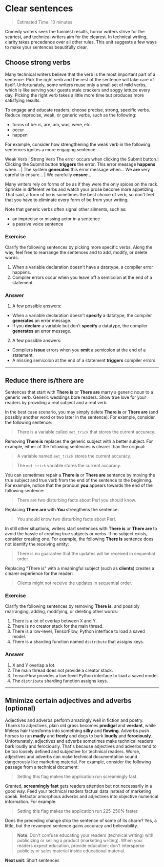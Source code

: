 <h1>Clear sentences</h1>

>Estimated Time: 10 minutes

Comedy writers seek the funniest results, horror writers strive for the scariest, and technical writers aim for the clearest. In technical writing, clarity takes precedence over all other rules. This unit suggests a few ways to make your sentences beautifully clear.

<h2>Choose strong verbs</h2>

Many technical writers believe that the verb is the most important part of a sentence. Pick the right verb and the rest of the sentence will take care of itself. Unfortunately, some writers reuse only a small set of mild verbs, which is like serving your guests stale crackers and soggy lettuce every day. Picking the right verb takes a little more time but produces more satisfying results.

To engage and educate readers, choose precise, strong, specific verbs. Reduce imprecise, weak, or generic verbs, such as the following:

* forms of be: is, are, am, was, were, etc.
* occur
* happen

For example, consider how strengthening the weak verb in the following sentences ignites a more engaging sentence:

Weak Verb | Strong Verb
The error occurs when clicking the Submit button.| Clicking the Submit button **triggers** the error.
This error message **happens** when... | The system **generates** this error message when...
We **are** very careful to ensure... | We carefully **ensure**...

Many writers rely on forms of be as if they were the only spices on the rack. Sprinkle in different verbs and watch your prose become more appetizing. That said, a form of be is sometimes the best choice of verb, so don't feel that you have to eliminate every form of be from your writing.

Note that generic verbs often signal other ailments, such as:

* an imprecise or missing actor in a sentence
* a passive voice sentence

<h3>Exercise</h3>

Clarify the following sentences by picking more specific verbs. Along the way, feel free to rearrange the sentences and to add, modify, or delete words:

1. When a variable declaration doesn't have a datatype, a compiler error happens.
2. Compiler errors occur when you leave off a semicolon at the end of a statement.

<h3>Answer</h3>

1. A few possible answers:
  * When a variable declaration doesn't **specify** a datatype, the compiler **generates** an error message.
  * If you **declare** a variable but don't **specify** a datatype, the compiler **generates** an error message.
2. A few possible answers:
  * Compilers **issue** errors when you **omit** a semicolon at the end of a statement.
  * A missing semicolon at the end of a statement **triggers** compiler errors.
  
-----

<h2>Reduce there is/there are</h2>

Sentences that start with **There is** or **There are** marry a generic noun to a generic verb. Generic weddings bore readers. Show true love for your readers by providing a real subject and a real verb.

In the best case scenario, you may simply delete **There is** or **There are** (and possibly another word or two later in the sentence). For example, consider the following sentence:

> There is a variable called `met_trick` that stores the current accuracy.

Removing **There is** replaces the generic subject with a better subject. For example, either of the following sentences is clearer than the original:

> A variable named `met_trick` stores the current accuracy.

> The `met_trick` variable stores the current accuracy.

You can sometimes repair a **There is** or **There are** sentence by moving the true subject and true verb from the end of the sentence to the beginning. For example, notice that the pronoun **you** appears towards the end of the following sentence:

> There are two disturbing facts about Perl you should know.

Replacing **There are** with **You** strengthens the sentence:

> You should know two disturbing facts about Perl.

In still other situations, writers start sentences with **There is** or **There are** to avoid the hassle of creating true subjects or verbs. If no subject exists, consider creating one. For example, the following **There is** sentence does not identify the receiving entity:

> There is no guarantee that the updates will be received in sequential order.

Replacing "There is" with a meaningful subject (such as **clients**) creates a clearer experience for the reader:

> Clients might not receive the updates in sequential order.

<h3>Exercise</h3>

Clarify the following sentences by removing **There is**, and possibly rearranging, adding, modifying, or deleting other words:

1. There is a lot of overlap between X and Y.
2. There is no creator stack for the main thread.
3. There is a low-level, TensorFlow, Python interface to load a saved model.
4. There is a sharding function named `distribute` that assigns keys.

<h3>Answer</h3>

1. X and Y overlap a lot.
2. The main thread does not provide a creator stack.
3. TensorFlow provides a low-level Python interface to load a saved model.
4. The `distribute` sharding function assigns keys.

----

<h2>Minimize certain adjectives and adverbs (optional)</h2>

Adjectives and adverbs perform amazingly well in fiction and poetry. Thanks to adjectives, plain old grass becomes **prodigal** and **verdant**, while lifeless hair transforms into something **silky** and **flowing**. Adverbs push horses to run **madly** and **freely** and dogs to bark **loudly** and **ferociously**. Unfortunately, adjectives and adverbs sometimes make technical readers bark loudly and ferociously. That's because adjectives and adverbs tend to be too loosely defined and subjective for technical readers. Worse, adjectives and adverbs can make technical documentation sound dangerously like marketing material. For example, consider the following passage from a technical document:

>Setting this flag makes the application run screamingly fast.

Granted, **screamingly fast** gets readers attention but not necessarily in a good way. Feed your technical readers factual data instead of marketing speak. Refactor amorphous adverbs and adjectives into objective numerical information. For example:

>Setting this flag makes the application run 225-250% faster.

Does the preceding change strip the sentence of some of its charm? Yes, a little, but the revamped sentence gains accuracy and believability.

> **Note**: Don't confuse educating your readers (technical writing) with publicizing or selling a product (marketing writing). When your readers expect education, provide education; don't intersperse publicity or sales material inside educational material.


**Next unit**: Short sentences
